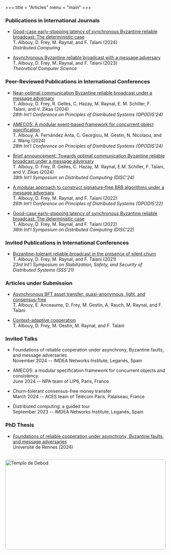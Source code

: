 +++
title = "Articles"
menu = "main"
+++

### Publications in International Journals

- [Good-case early-stopping latency of synchronous Byzantine reliable broadcast: The deterministic case](https://doi.org/10.1007/s00446-024-00464-6) <br>
  T. Albouy, D. Frey, M. Raynal, and F. Taïani (2024) <br>
  _Distributed Computing_

- [Asynchronous Byzantine reliable broadcast with a message adversary](https://doi.org/10.1016/J.TCS.2023.114110) <br>
  T. Albouy, D. Frey, M. Raynal, and F. Taïani (2023) <br>
  _Theoretical Computer Science_

### Peer-Reviewed Publications in International Conferences

- [Near-optimal communication Byzantine reliable broadcast under a message adversary](https://doi.org/10.4230/LIPICS.OPODIS.2024.14) <br>
  T. Albouy, D. Frey, R. Gelles,	C. Hazay, M. Raynal, E. M. Schiller, F. Taïani, and V. Zikas (2024) <br>
  _28th Int'l Conference on Principles of Distributed Systems (OPODIS'24)_

- [AMECOS: A modular event-based framework for concurrent object specification](https://doi.org/10.4230/LIPICS.OPODIS.2024.4) <br>
  T. Albouy, A. Fernández Anta, C. Georgiou, M. Gestin, N. Nicolaou, and J. Wang (2024) <br>
  _28th Int'l Conference on Principles of Distributed Systems (OPODIS'24)_

- [Brief announcement: Towards optimal communication Byzantine reliable broadcast under a message adversary](https://doi.org/10.4230/LIPIcs.DISC.2024.13) <br>
  T. Albouy, D. Frey, R. Gelles, C. Hazay, M. Raynal, E.M. Schiller, F. Taïani, and V. Zikas (2024) <br>
  _38th Int'l Symposium on Distributed Computing (DISC'24)_
  
- [A modular approach to construct signature-free BRB algorithms under a message adversary](https://doi.org/10.4230/LIPIcs.OPODIS.2022.26) <br>
  T. Albouy, D. Frey, M. Raynal, and F. Taïani (2022) <br>
  _26th Int'l Conference on Principles of Distributed Systems (OPODIS'22)_

- [Good-case early-stopping latency of synchronous Byzantine reliable broadcast: The deterministic case](https://doi.org/10.4230/LIPIcs.DISC.2022.4) <br>
  T. Albouy, D. Frey, M. Raynal, and F. Taïani (2022) <br>
  _36th Int'l Symposium on Distributed Computing (DISC'22)_

### Invited Publications in International Conferences

- [Byzantine-tolerant reliable broadcast in the presence of silent churn](https://doi.org/10.1007/978-3-030-91081-5_2) <br>
  T. Albouy, D. Frey, M. Raynal, and F. Taïani (2021) <br>
  _23rd Int'l Symposium on Stabilization, Safety, and Security of Distributed Systems (SSS'21)_

### Articles under Submission

- [Asynchronous BFT asset transfer: quasi-anonymous, light, and consensus-free](https://arxiv.org/abs/2405.18072) <br>
  T. Albouy, E. Anceaume, D. Frey, M. Gestin, A. Rauch, M. Raynal, and F. Taïani

- [Context-adaptive cooperation](https://arxiv.org/abs/2311.08776) <br>
  T. Albouy, D. Frey, M. Gestin, M. Raynal, and F. Taïani

### Invited Talks

- Foundations of reliable cooperation under asynchrony, Byzantine faults, and message adversaries <br>
  November 2024 -- IMDEA Networks Institute, Leganés, Spain

- AMECOS: a modular specification framework for concurrent objects and consistency <br>
  June 2024 -- NPA team of LIP6, Paris, France

- Churn-tolerant consensus-free money transfer <br>
  March 2024 -- ACES team of Télécom Paris, Palaiseau, France

- Distributed computing: a guided tour <br>
  September 2023 -- IMDEA Networks Institute, Leganés, Spain

### PhD Thesis

- [Foundations of reliable cooperation under asynchrony, Byzantine faults, and message adversaries](https://tel.archives-ouvertes.fr/tel-04764046) <br>
  Université de Rennes (2024)

<br>
<div style="width: 100%; aspect-ratio: 16/9; overflow: hidden; border-radius: 5px;">
	<img style="width: 100%; height: 100%; object-fit: cover;"
		title="Templo de Debod" src="/img/templo-debod.jpg"/>
</div>